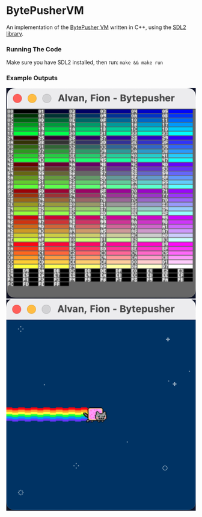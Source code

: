 # BytePusherVM

An implementation of the [BytePusher VM](https://esolangs.org/wiki/BytePusher) written in C++, using the [SDL2 library](https://www.libsdl.org/).

### Running The Code

Make sure you have SDL2 installed, then run:
`make && make run`

### Example Outputs

![Palette Test](/images/bytepusher_palette_test.png)
![Nyan Cat](/images/bytepusher_nyan_cat.png)
